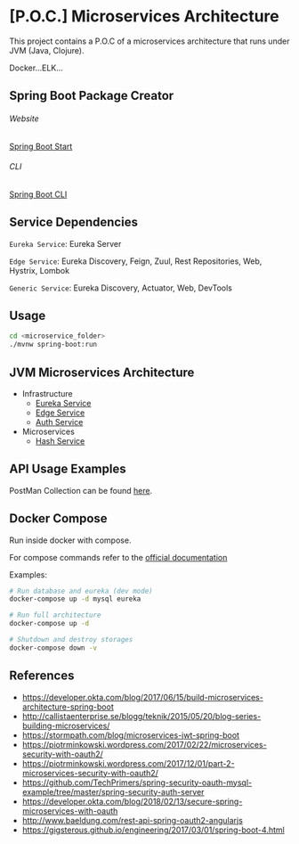# [P.O.C.] Microservices Architecture

This project contains a P.O.C of a microservices architecture that runs under JVM (Java, Clojure).

Docker...ELK...

## Spring Boot Package Creator

###### Website

[Spring Boot Start](https://start.spring.io)

###### CLI

[Spring Boot CLI](https://docs.spring.io/spring-boot/docs/current/reference/html/cli.html)

## Service Dependencies

`Eureka Service`: Eureka Server

`Edge Service`: Eureka Discovery, Feign, Zuul, Rest Repositories, Web, Hystrix, Lombok

`Generic Service`: Eureka Discovery, Actuator, Web, DevTools

## Usage

```bash
cd <microservice_folder>
./mvnw spring-boot:run
```

## JVM Microservices Architecture

* Infrastructure
    * [Eureka Service](infrastructure/eureka-service/README.md)
    * [Edge Service](infrastructure/edge-service/README.md)
    * [Auth Service](infrastructure/auth-service/README.md)
* Microservices
    * [Hash Service](microservices/hash-service/README.md)

## API Usage Examples

PostMan Collection can be found [here](docs/postman-collection.json).

## Docker Compose

Run inside docker with compose.

For compose commands refer to the [official documentation](https://docs.docker.com/compose/)

Examples:

```bash
# Run database and eureka (dev mode)
docker-compose up -d mysql eureka

# Run full architecture
docker-compose up -d

# Shutdown and destroy storages
docker-compose down -v
```

## References

* https://developer.okta.com/blog/2017/06/15/build-microservices-architecture-spring-boot
* http://callistaenterprise.se/blogg/teknik/2015/05/20/blog-series-building-microservices/
* https://stormpath.com/blog/microservices-jwt-spring-boot
* https://piotrminkowski.wordpress.com/2017/02/22/microservices-security-with-oauth2/
* https://piotrminkowski.wordpress.com/2017/12/01/part-2-microservices-security-with-oauth2/
* https://github.com/TechPrimers/spring-security-oauth-mysql-example/tree/master/spring-security-auth-server
* https://developer.okta.com/blog/2018/02/13/secure-spring-microservices-with-oauth
* http://www.baeldung.com/rest-api-spring-oauth2-angularjs
* https://gigsterous.github.io/engineering/2017/03/01/spring-boot-4.html